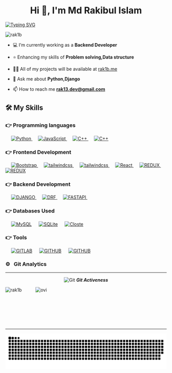 <h1 align="center">Hi 👋, I'm Md Rakibul Islam</h1>

[![Typing SVG](https://readme-typing-svg.herokuapp.com?font=Fira+Code&pause=1000&color=51D2F7&center=true&width=1000&lines=A+Person+Who+Knows+How+To+Search+And+Solve+Problems;Passionate+About+Backend;Knows+both+front+and+backend)](https://git.io/typing-svg)

<p align="left"> <img src="https://komarev.com/ghpvc/?username=rak1b&label=Profile%20views&color=0e75b6&style=flat" alt="rak1b" /> </p>

- 💻 I’m currently working as a **Backend Developer**

- ⭐ Enhancing my skills of **Problem solving,Data structure**

- 👨‍💻 All of my projects will be available at [rak1b.me](http://rak1b.me)

- 💬 Ask me about **Python,Django**

- 📫 How to reach me **rak13.dev@gmail.com**





## 🛠️ My Skills

### 👉 Programming languages

<p align="left"> 
  &emsp;
  <a href="https://www.php.net/">
    <img alt="Python" src="https://img.shields.io/badge/python-3670A0?style=for-the-badge&logo=python&logoColor=ffdd54"/>
  </a>
  &emsp;
    <a href="https://developer.mozilla.org/en-US/docs/Web/JavaScript" target="_blank"> 
     <img alt="JavaScript" src="https://img.shields.io/badge/javascript-%23323330.svg?style=for-the-badge&logo=javascript&logoColor=%23F7DF1E">
   </a>
  &emsp;
    <a href="https://developer.mozilla.org/en-US/docs/Web/JavaScript" target="_blank"> 
     <img alt="C++" src="https://img.shields.io/badge/c++-%2300599C.svg?style=for-the-badge&logo=c%2B%2B&logoColor=white">
   </a>
    &emsp;
    <a href="https://developer.mozilla.org/en-US/docs/Web/JavaScript" target="_blank"> 
     <img alt="C++" src="https://img.shields.io/badge/c-%2300599C.svg?style=for-the-badge&logo=c&logoColor=white">
   </a>
</p>

### 👉 Frontend Development
<p align="left"> 

   &emsp;
  <a href="https://getbootstrap.com" target="_blank"> 
    <img alt="Bootstrap" src="https://img.shields.io/badge/bootstrap-%23563D7C.svg?style=for-the-badge&logo=bootstrap&logoColor=white"/>
  </a>
     &emsp;
  <a href="https://getbootstrap.com" target="_blank"> 
    <img alt="tailwindcss" src="https://img.shields.io/badge/tailwindcss-%2338B2AC.svg?style=for-the-badge&logo=tailwind-css&logoColor=white"/>
  </a>
  &emsp;
    <a href="https://getbootstrap.com" target="_blank"> 
    <img alt="tailwindcss" src="https://img.shields.io/badge/MUI-%230081CB.svg?style=for-the-badge&logo=mui&logoColor=white"/>
  </a>
  &emsp;
  <a href="" target="_blank">
    <img alt="React" src="https://img.shields.io/badge/react-%2320232a.svg?style=for-the-badge&logo=react&logoColor=%2361DAFB"/>
  </a>
    &emsp;
    <a href="https://getbootstrap.com" target="_blank"> 
    <img alt="REDUX" src="https://img.shields.io/badge/redux-%23593d88.svg?style=for-the-badge&logo=redux&logoColor=white"/>
  </a>
   &emsp;
    <a href="https://getbootstrap.com" target="_blank"> 
    <img alt="REDUX" src="https://img.shields.io/badge/Next-black?style=for-the-badge&logo=next.js&logoColor=white"/>
  </a>
  
  
  
  
</p>

### 👉 Backend Development
<p align="left"> 
  &emsp; 
  <a href="https://www.w3.org/html/" target="_blank"> 
   <img alt="DJANGO" src="https://img.shields.io/badge/django-%23092E20.svg?style=for-the-badge&logo=django&logoColor=white">
  </a>   
  &emsp;
  <a href="https://www.w3schools.com/css/" target="_blank">
    <img alt="DRF" src="https://img.shields.io/badge/DJANGO-REST-ff1709?style=for-the-badge&logo=django&logoColor=white&color=ff1709&labelColor=gray">
  </a> 
   &emsp;
  <a href="https://getbootstrap.com" target="_blank"> 
    <img alt="FASTAPI" src="https://img.shields.io/badge/FastAPI-005571?style=for-the-badge&logo=fastapi"/>
  </a>
  &emsp;

</p>

### 👉 Databases Used
<p align="left">
  &emsp;
    <a href="https://www.mysql.com/"><img alt="MySQL" src="https://img.shields.io/badge/mysql-%2300f.svg?style=for-the-badge&logo=mysql&logoColor=white"></a>
  &emsp;
    <a href="https://www.sqlite.org/"><img alt="SQLite" src ="https://img.shields.io/badge/sqlite-%2307405e.svg?style=for-the-badge&logo=sqlite&logoColor=white"/></a>
  &emsp;
    <a href="https://closte.com/" style="background-color:white"><img alt="Closte" height="25px" width="50px" src="https://img.shields.io/badge/postgres-%23316192.svg?style=for-the-badge&logo=postgresql&logoColor=white"></a>  
  &emsp;

 ### 👉 Tools
 
<p>
  &emsp;
    <a href="#"><img alt="GITLAB" src="https://img.shields.io/badge/git-%23F05033.svg?style=for-the-badge&logo=git&logoColor=white"></a>
  &emsp;
 <a href="#"><img alt="GITHUB" src="https://img.shields.io/badge/github-%23121011.svg?style=for-the-badge&logo=github&logoColor=white"></a>
 &emsp;
   <a href="#"><img alt="GITHUB" src="https://img.shields.io/badge/github-%23121011.svg?style=for-the-badge&logo=github&logoColor=white"></a>
 &emsp;


</p>

### ⚙️ &nbsp; Git Analytics

<hr>
<p align="center">
 <img src="https://media.giphy.com/media/W5eoZHPpUx9sapR0eu/giphy.gif" width="30px" alt="Git"/>&nbsp;<i><b>Git Activeness</b></i></p>
 
<p><img align="left" src="https://github-readme-stats.vercel.app/api/top-langs?username=rak1b&show_icons=true&locale=en&layout=compact&theme=chartreuse-dark" alt="rak1b" /></p>
<p>&nbsp;<img align="right" src="https://github-readme-stats.vercel.app/api?username=rak1b&show_icons=true&locale=en&theme=chartreuse-dark" alt="ovi" width="410" /></p>
<br><br><br><br><br>

<hr>
<p align="center">
  <img  src="https://github.com/rak1b/rak1b/blob/main/s.svg"
    alt="example" />
</p>
